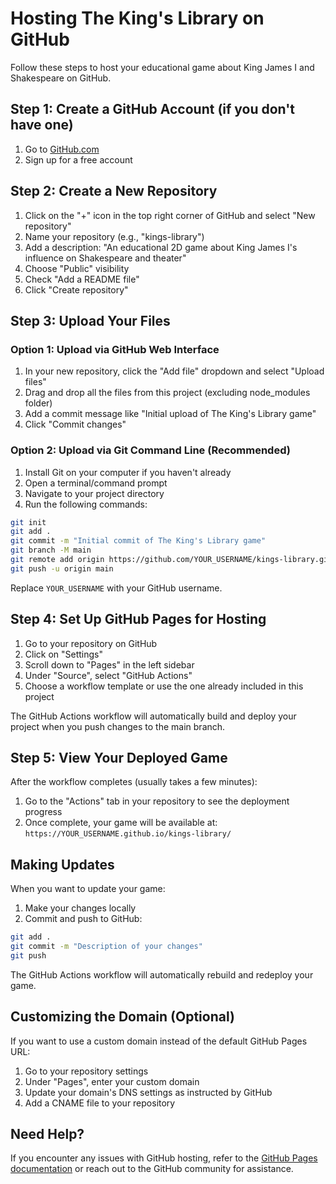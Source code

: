 # Hosting The King's Library on GitHub

Follow these steps to host your educational game about King James I and Shakespeare on GitHub.

## Step 1: Create a GitHub Account (if you don't have one)

1. Go to [GitHub.com](https://github.com)
2. Sign up for a free account

## Step 2: Create a New Repository

1. Click on the "+" icon in the top right corner of GitHub and select "New repository"
2. Name your repository (e.g., "kings-library")
3. Add a description: "An educational 2D game about King James I's influence on Shakespeare and theater"
4. Choose "Public" visibility
5. Check "Add a README file"
6. Click "Create repository"

## Step 3: Upload Your Files

### Option 1: Upload via GitHub Web Interface

1. In your new repository, click the "Add file" dropdown and select "Upload files"
2. Drag and drop all the files from this project (excluding node_modules folder)
3. Add a commit message like "Initial upload of The King's Library game"
4. Click "Commit changes"

### Option 2: Upload via Git Command Line (Recommended)

1. Install Git on your computer if you haven't already
2. Open a terminal/command prompt
3. Navigate to your project directory
4. Run the following commands:

```bash
git init
git add .
git commit -m "Initial commit of The King's Library game"
git branch -M main
git remote add origin https://github.com/YOUR_USERNAME/kings-library.git
git push -u origin main
```

Replace `YOUR_USERNAME` with your GitHub username.

## Step 4: Set Up GitHub Pages for Hosting

1. Go to your repository on GitHub
2. Click on "Settings"
3. Scroll down to "Pages" in the left sidebar
4. Under "Source", select "GitHub Actions"
5. Choose a workflow template or use the one already included in this project

The GitHub Actions workflow will automatically build and deploy your project when you push changes to the main branch.

## Step 5: View Your Deployed Game

After the workflow completes (usually takes a few minutes):

1. Go to the "Actions" tab in your repository to see the deployment progress
2. Once complete, your game will be available at: `https://YOUR_USERNAME.github.io/kings-library/`

## Making Updates

When you want to update your game:

1. Make your changes locally
2. Commit and push to GitHub:

```bash
git add .
git commit -m "Description of your changes"
git push
```

The GitHub Actions workflow will automatically rebuild and redeploy your game.

## Customizing the Domain (Optional)

If you want to use a custom domain instead of the default GitHub Pages URL:

1. Go to your repository settings
2. Under "Pages", enter your custom domain
3. Update your domain's DNS settings as instructed by GitHub
4. Add a CNAME file to your repository

## Need Help?

If you encounter any issues with GitHub hosting, refer to the [GitHub Pages documentation](https://docs.github.com/en/pages) or reach out to the GitHub community for assistance.